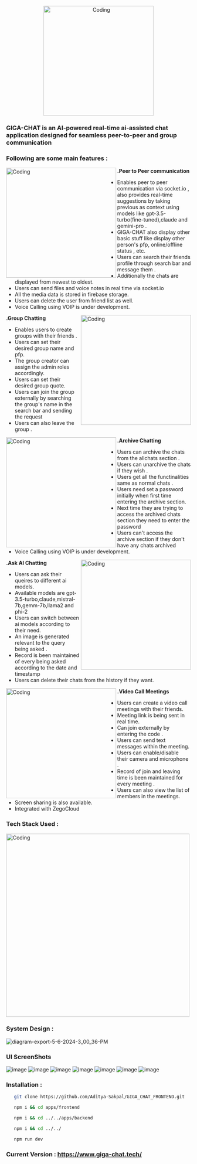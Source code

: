 <p align="center">
  <img alt="Coding" width="300" src="https://firebasestorage.googleapis.com/v0/b/giga-chat-9416b.appspot.com/o/aiImages%2Fgiga-chat-logo.png?alt=media&token=da4e1855-70f0-4836-83e5-8a9ec15ba5ac" >
</p>


### GIGA-CHAT is an AI-powered real-time ai-assisted chat application designed for seamless peer-to-peer and group communication

### Following are some main features :  

**.Peer to Peer communication**
<img alt="Coding" align="left" width="300" src="https://firebasestorage.googleapis.com/v0/b/giga-chat-9416b.appspot.com/o/aiImages%2Fpeer_to_peer_chatting.png?alt=media&token=ebe525ce-7120-4679-83fc-e30e51e5cb39" >

- Enables peer to peer communication via socket.io , also provides real-time suggestions by taking previous as context using models like gpt-3.5-turbo(fine-tuned),claude and gemini-pro . 
- GIGA-CHAT also display other basic stuff like display other person's pfp, online/offline status , etc. 
- Users can search their friends profile through search bar and message them .
- Additionally the chats are displayed from newest to oldest.
- Users can send files and voice notes in real time via socket.io
- All the media data is stored in firebase storage.
- Users can delete the user from friend list as well.
- Voice Calling using VOIP is under development.

**.Group Chatting**
<img alt="Coding" align="right" width="300" src="https://firebasestorage.googleapis.com/v0/b/giga-chat-9416b.appspot.com/o/aiImages%2Fgroup-chatting.png?alt=media&token=5bdf1b7e-c18d-4604-831e-1a8c126866bf" >

- Enables users to create groups with their friends .
- Users can set their desired group name and pfp.
- The group creator can assign the admin roles accordingly.
- Users can set their desired group quote.
- Users can join the group externally by searching the group's name in the search bar and sending the request
- Users can also leave the group .

**.Archive Chatting**
<img alt="Coding" align="left" width="300" src="https://firebasestorage.googleapis.com/v0/b/giga-chat-9416b.appspot.com/o/aiImages%2Farchive-chatting.png?alt=media&token=7a94554d-c9c7-45fd-aa58-c74137bf2f37" >

- Users can archive the chats from the allchats section .
- Users can unarchive the chats if they wish .
- Users get all the functinalities same as normal chats .
- Users need set a password initially when first time entering the archive section.
- Next time they are trying to access the archived chats section they need to enter the password
- Users can't access the archive section if they don't have any chats archived
- Voice Calling using VOIP is under development.

**.Ask AI Chatting**
<img alt="Coding" align="right" width="300" src="https://firebasestorage.googleapis.com/v0/b/giga-chat-9416b.appspot.com/o/aiImages%2Fask_ai.png?alt=media&token=2e5489cb-c3d2-47a9-ab66-d38fdbb4aac0" >

- Users can ask their queires to different ai models.
- Available models are gpt-3.5-turbo,claude,mistral-7b,gemm-7b,llama2 and phi-2
- Users can switch between ai models according to their need.
- An image is generated relevant to the query being asked .
- Record is been maintained of every being asked according to the date and timestamp
- Users can delete their chats from the history if they want.

**.Video Call Meetings**
<img alt="Coding" align="left" width="300" src="https://firebasestorage.googleapis.com/v0/b/giga-chat-9416b.appspot.com/o/aiImages%2Fvideo_calling.png?alt=media&token=efd39c2d-9ede-4a93-ad4c-a17f359ff152" >

- Users can create a video call meetings with their friends.
- Meeting link is being sent in real time.
- Can join externally by entering the code .
- Users can send text messages within the meeting.
- Users can enable/disable their camera and microphone .
- Record of join and leaving time is been maintained for every meeting .
- Users can also view the list of members in the meetings.
- Screen sharing is also available.
- Integrated with ZegoCloud

### Tech Stack Used : 
<img alt="Coding" align="center" width="500" src="https://firebasestorage.googleapis.com/v0/b/giga-chat-9416b.appspot.com/o/aiImages%2Ftechstackicons.png?alt=media&token=a84e713d-481c-4efe-8890-edb9f85e29f6" >

### System Design :
![diagram-export-5-6-2024-3_00_36-PM](https://github.com/Aditya-Sakpal/GIGA_CHAT_FRONTEND/assets/112710558/cb875573-cfdf-4337-bb90-ad9983e6085e)

### UI ScreenShots
![image](https://github.com/Aditya-Sakpal/GIGA_CHAT_FRONTEND/assets/112710558/9d3666dc-cc42-433d-aa4d-bc3d927e5a08)
![image](https://github.com/Aditya-Sakpal/GIGA_CHAT_FRONTEND/assets/112710558/76faf6b9-239c-42b4-8660-8962cf70907e)
![image](https://github.com/Aditya-Sakpal/GIGA_CHAT_FRONTEND/assets/112710558/5234e850-a2ce-4716-a7d9-c2106fb57172)
![image](https://github.com/Aditya-Sakpal/GIGA_CHAT_FRONTEND/assets/112710558/b16049cc-9edd-4b98-8c8c-10d43e4a197b)
![image](https://github.com/Aditya-Sakpal/GIGA_CHAT_FRONTEND/assets/112710558/bdb85833-6480-43e5-8e55-45ea0f7d1d14)
![image](https://github.com/Aditya-Sakpal/GIGA_CHAT_FRONTEND/assets/112710558/b799c847-f6c9-4e81-a17f-f9549e40ceed)
![image](https://github.com/Aditya-Sakpal/GIGA_CHAT_FRONTEND/assets/112710558/c7580b6a-c810-40d6-b46f-85871c1f29fd)


### Installation :
```bash
   git clone https://github.com/Aditya-Sakpal/GIGA_CHAT_FRONTEND.git
```
```bash
   npm i && cd apps/frontend
```
```bash
   npm i && cd ../../apps/backend
```
```bash
   npm i && cd ../../
```
```bash
   npm run dev
```

### Current Version : https://www.giga-chat.tech/


